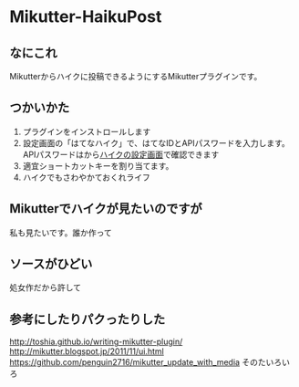 Mikutter-HaikuPost
=====================

なにこれ
---
Mikutterからハイクに投稿できるようにするMikutterプラグインです。

つかいかた
---
1. プラグインをインストロールします
2. 設定画面の「はてなハイク」で、はてなIDとAPIパスワードを入力します。APIパスワードはから[ハイクの設定画面][Haiku_Settings]で確認できます
3. 適宜ショートカットキーを割り当てます。
4. ハイクでもさわやかておくれライフ

Mikutterでハイクが見たいのですが
---
私も見たいです。誰か作って

ソースがひどい
---
処女作だから許して

参考にしたりパクったりした
---
http://toshia.github.io/writing-mikutter-plugin/
http://mikutter.blogspot.jp/2011/11/ui.html
https://github.com/penguin2716/mikutter_update_with_media
そのたいろいろ

[Haiku_Settings]: http://h.hatena.ne.jp/setting/devices
